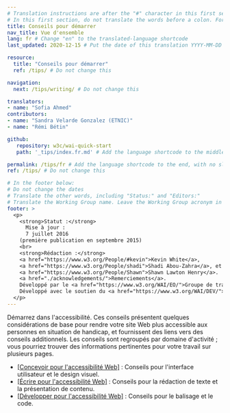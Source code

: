 ```yaml
---
# Translation instructions are after the "#" character in this first section. They are comments that do not show up in the web page. You do not need to translate the instructions after "#".
# In this first section, do not translate the words before a colon. For example, do not translate "title:". Do translate the text after "title:".title: Tips for Getting Started
title: Conseils pour démarrer
nav_title: Vue d'ensemble
lang: fr # Change "en" to the translated-language shortcode
last_updated: 2020-12-15 # Put the date of this translation YYYY-MM-DD (with month in the middle)

resource:
  title: "Conseils pour démarrer"
  ref: /tips/ # Do not change this

navigation:
  next: /tips/writing/ # Do not change this

translators:
- name: "Sofia Ahmed"
contributors:
- name: "Sandra Velarde Gonzalez (ETNIC)"
- name: "Rémi Bétin"

github:
   repository: w3c/wai-quick-start
   path: '_tips/index.fr.md' # Add the language shortcode to the middle of the filename, for example: content/index.fr.md

permalink: /tips/fr # Add the language shortcode to the end, with no slash at the end. For example /path/to/file/fr
ref: /tips/ # Do not change this

# In the footer below:
# Do not change the dates
# Translate the other words, including "Status:" and "Editors:"
# Translate the Working Group name. Leave the Working Group acronym in English.
footer: >
  <p>
    <strong>Statut :</strong>
      Mise à jour :
      7 juillet 2016
    (première publication en septembre 2015)
    <br>
    <strong>Rédaction :</strong>
    <a href="https://www.w3.org/People/#kevin">Kevin White</a>,
    <a href="https://www.w3.org/People/shadi">Shadi Abou-Zahra</a>, et
    <a href="https://www.w3.org/People/Shawn">Shawn Lawton Henry</a>.
    <a href="./acknowledgements/">Remerciements</a>.
    Développé par le <a href="https://www.w3.org/WAI/EO/">Groupe de travail Éducation et Promotion (EOWG)</a>.
    Développé avec le soutien du <a href="https://www.w3.org/WAI/DEV/">projet WAI-DEV</a>, co-financé par le programme <abbr title="Technologies de la Société de l'information">IST</abbr> de la Commission européenne.
  </p>
---
```


Démarrez dans l'accessibilité. Ces conseils présentent quelques considérations de base pour rendre votre site Web plus accessible aux personnes en situation de handicap, et fournissent des liens vers des conseils additionnels. Les conseils sont regroupés par domaine d'activité&nbsp;; vous pourriez trouver des informations pertinentes pour votre travail sur plusieurs pages.

* [[Concevoir pour l'accessibilité Web]](/tips/designing/)&nbsp;: Conseils pour l'interface utilisateur et le design visuel.
* [[Écrire pour l'accessibilité Web]](/tips/writing/)&nbsp;: Conseils pour la rédaction de texte et la présentation de contenu.
* [[Développer pour l'accessibilité Web]](/tips/developing/)&nbsp;: Conseils pour le balisage et le code.
